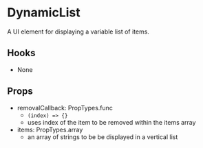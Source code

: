# DynamicList

A UI element for displaying a variable list of items.

## Hooks

- None

## Props

- removalCallback: PropTypes.func
  - `(index) => {}`
  - uses index of the item to be removed within the items array
- items: PropTypes.array
  - an array of strings to be be displayed in a vertical list
